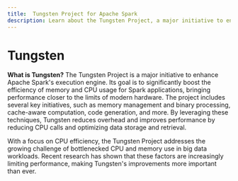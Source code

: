 ```yaml
---
title:  Tungsten Project for Apache Spark
description: Learn about the Tungsten Project, a major initiative to enhance Apache Spark's execution engine. Explore its key initiatives, including memory management, binary processing, cache-aware computation, and code generation, aimed at significantly improving the efficiency of memory and CPU usage for Spark applications.
---
```

# Tungsten

**What is Tungsten?** The Tungsten Project is a major initiative to enhance Apache Spark's execution engine. Its goal is to significantly boost the efficiency of memory and CPU usage for Spark applications, bringing performance closer to the limits of modern hardware. The project includes several key initiatives, such as memory management and binary processing, cache-aware computation, code generation, and more. By leveraging these techniques, Tungsten reduces overhead and improves performance by reducing CPU calls and optimizing data storage and retrieval.

With a focus on CPU efficiency, the Tungsten Project addresses the growing challenge of bottlenecked CPU and memory use in big data workloads. Recent research has shown that these factors are increasingly limiting performance, making Tungsten's improvements more important than ever.
